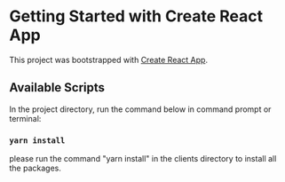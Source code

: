 # Getting Started with Create React App

This project was bootstrapped with [Create React App](https://github.com/facebook/create-react-app).

## Available Scripts

In the project directory, run the command below in command prompt or terminal:

### `yarn install`

please run the command "yarn install" in the clients directory to install all the packages.

